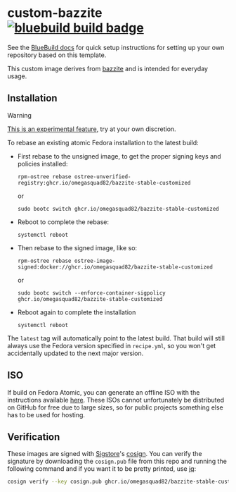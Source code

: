 # custom-bazzite &nbsp; [![bluebuild build badge](https://github.com/omegasquad82/custom-bazzite/actions/workflows/build.yml/badge.svg)](https://github.com/omegasquad82/custom-bazzite/actions/workflows/build.yml)

See the [BlueBuild docs](https://blue-build.org/how-to/setup/) for quick setup instructions for setting up your own repository based on this template.

This custom image derives from [bazzite](https://bazzite.gg/ "Bazzite - The next generation of Linux gaming") and is intended for everyday usage.

## Installation

> [!WARNING]
> [This is an experimental feature](https://www.fedoraproject.org/wiki/Changes/OstreeNativeContainerStable), try at your own discretion.

To rebase an existing atomic Fedora installation to the latest build:

- First rebase to the unsigned image, to get the proper signing keys and policies installed:
  ```
  rpm-ostree rebase ostree-unverified-registry:ghcr.io/omegasquad82/bazzite-stable-customized
  ```
  or
  ```
  sudo bootc switch ghcr.io/omegasquad82/bazzite-stable-customized
  ```
- Reboot to complete the rebase:
  ```
  systemctl reboot
  ```
- Then rebase to the signed image, like so:
  ```
  rpm-ostree rebase ostree-image-signed:docker://ghcr.io/omegasquad82/bazzite-stable-customized
  ```
  or
  ```
  sudo bootc switch --enforce-container-sigpolicy ghcr.io/omegasquad82/bazzite-stable-customized
  ```
- Reboot again to complete the installation
  ```
  systemctl reboot
  ```

The `latest` tag will automatically point to the latest build. That build will still always use the Fedora version specified in `recipe.yml`, so you won't get accidentally updated to the next major version.

## ISO

If build on Fedora Atomic, you can generate an offline ISO with the instructions available [here](https://blue-build.org/learn/universal-blue/#fresh-install-from-an-iso). These ISOs cannot unfortunately be distributed on GitHub for free due to large sizes, so for public projects something else has to be used for hosting.

## Verification

These images are signed with [Sigstore](https://www.sigstore.dev/)'s [cosign](https://github.com/sigstore/cosign). You can verify the signature by downloading the `cosign.pub` file from this repo and running the following command and if you want it to be pretty printed, use [jq](https://github.com/jqlang/jq):

```bash
cosign verify --key cosign.pub ghcr.io/omegasquad82/bazzite-stable-customized | jq .
```
